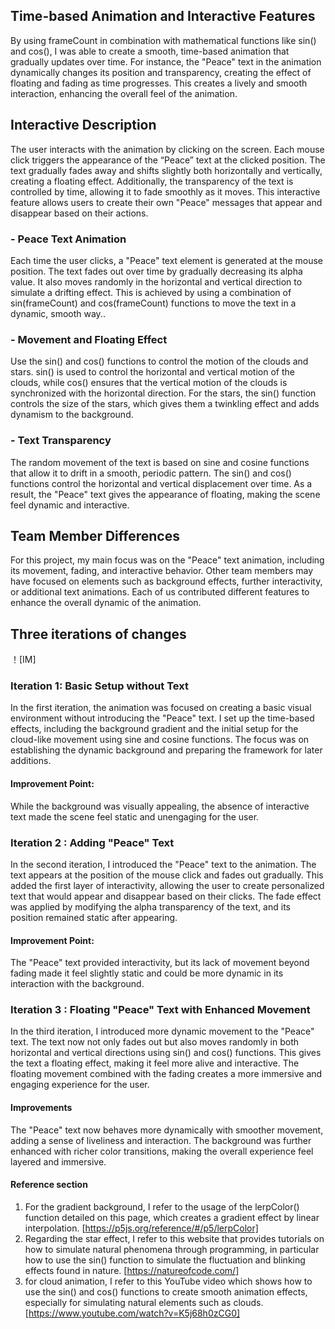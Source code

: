 ## Time-based Animation and Interactive Features
By using frameCount in combination with mathematical functions like sin() and cos(), I was able to create a smooth, time-based animation that gradually updates over time. For instance, the "Peace" text in the animation dynamically changes its position and transparency, creating the effect of floating and fading as time progresses. This creates a lively and smooth interaction, enhancing the overall feel of the animation.

## Interactive Description
The user interacts with the animation by clicking on the screen. Each mouse click triggers the appearance of the “Peace” text at the clicked position. The text gradually fades away and shifts slightly both horizontally and vertically, creating a floating effect. Additionally, the transparency of the text is controlled by time, allowing it to fade smoothly as it moves. This interactive feature allows users to create their own "Peace" messages that appear and disappear based on their actions.

###  - Peace Text Animation
Each time the user clicks, a "Peace" text element is generated at the mouse position. The text fades out over time by gradually decreasing its alpha value. It also moves randomly in the horizontal and vertical direction to simulate a drifting effect. This is achieved by using a combination of sin(frameCount) and cos(frameCount) functions to move the text in a dynamic, smooth way..

###    - Movement and Floating Effect
Use the sin() and cos() functions to control the motion of the clouds and stars. sin() is used to control the horizontal and vertical motion of the clouds, while cos() ensures that the vertical motion of the clouds is synchronized with the horizontal direction. For the stars, the sin() function controls the size of the stars, which gives them a twinkling effect and adds dynamism to the background.

###    - Text Transparency
The random movement of the text is based on sine and cosine functions that allow it to drift in a smooth, periodic pattern. The sin() and cos() functions control the horizontal and vertical displacement over time. As a result, the "Peace" text gives the appearance of floating, making the scene feel dynamic and interactive.


## Team Member Differences
For this project, my main focus was on the "Peace" text animation, including its movement, fading, and interactive behavior. Other team members may have focused on elements such as background effects, further interactivity, or additional text animations. Each of us contributed different features to enhance the overall dynamic of the animation.

## Three iterations of changes
！[IM]
### Iteration 1: Basic Setup without Text
In the first iteration, the animation was focused on creating a basic visual environment without introducing the "Peace" text. I set up the time-based effects, including the background gradient and the initial setup for the cloud-like movement using sine and cosine functions. The focus was on establishing the dynamic background and preparing the framework for later additions.
#### Improvement Point: 
While the background was visually appealing, the absence of interactive text made the scene feel static and unengaging for the user.

### Iteration 2 : Adding "Peace" Text
In the second iteration, I introduced the "Peace" text to the animation. The text appears at the position of the mouse click and fades out gradually. This added the first layer of interactivity, allowing the user to create personalized text that would appear and disappear based on their clicks. The fade effect was applied by modifying the alpha transparency of the text, and its position remained static after appearing.
#### Improvement Point: 
The "Peace" text provided interactivity, but its lack of movement beyond fading made it feel slightly static and could be more dynamic in its interaction with the background.

### Iteration 3 : Floating "Peace" Text with Enhanced Movement
In the third iteration, I introduced more dynamic movement to the "Peace" text. The text now not only fades out but also moves randomly in both horizontal and vertical directions using sin() and cos() functions. This gives the text a floating effect, making it feel more alive and interactive. The floating movement combined with the fading creates a more immersive and engaging experience for the user.

#### Improvements
The "Peace" text now behaves more dynamically with smoother movement, adding a sense of liveliness and interaction. The background was further enhanced with richer color transitions, making the overall experience feel layered and immersive.
#### Reference section
1. For the gradient background, I refer to the usage of the lerpColor() function detailed on this page, which creates a gradient effect by linear interpolation. [https://p5js.org/reference/#/p5/lerpColor]
2. Regarding the star effect, I refer to this website that provides tutorials on how to simulate natural phenomena through programming, in particular how to use the sin() function to simulate the fluctuation and blinking effects found in nature. [https://natureofcode.com/]
3. for cloud animation, I refer to this YouTube video which shows how to use the sin() and cos() functions to create smooth animation effects, especially for simulating natural elements such as clouds.[https://www.youtube.com/watch?v=K5j68h0zCG0]